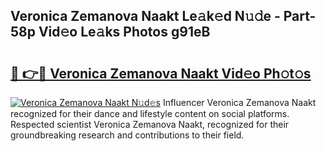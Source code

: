 ## Veronica Zemanova Naakt Le𝚊k𝚎d N𝚞𝚍e - Part-58p Vid𝚎o Le𝚊ks Photos g91eB

# <h2><a href="http://fb4xzem.evod.top/?m=Veronica+Zemanova+Naakt">🔗 👉🔴 Veronica Zemanova Naakt Vid𝚎o Ph𝚘t𝚘s</a></h2>

[![Veronica Zemanova Naakt N𝚞d𝚎s](https://i.imgur.com/8V9OHl7.gif)](http://fb4xzem.evod.top/?m=Veronica+Zemanova+Naakt)
Influencer Veronica Zemanova Naakt recognized for their dance and lifestyle content on social platforms. Respected scientist Veronica Zemanova Naakt, recognized for their groundbreaking research and contributions to their field. 
